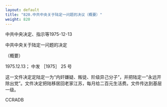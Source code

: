 ```yaml
---
layout: default
title: "820.中共中央关于陆定一问题的决议（概要）"
weight: 820
---
```


中共中央决定、指示等1975-12-13

中共中央关于陆定一问题的决定

（概要）

1975.12.13； 中发 ［1975］ 25 号

这一文件决定定陆定一为“内奸嫌疑、叛徒、阶级异己分子”，并把陆定一“永远开除出党”。文件决定把陆移居回老家江苏，每月给二百元生活费。文件传达到基层一级。

CCRADB

